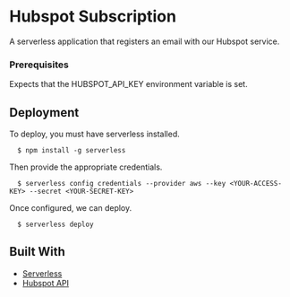 # Hubspot Subscription

A serverless application that registers an email with our Hubspot service.

### Prerequisites

Expects that the HUBSPOT_API_KEY environment variable is set.

## Deployment

To deploy, you must have serverless installed.

```
  $ npm install -g serverless
```

Then provide the appropriate credentials.

```
  $ serverless config credentials --provider aws --key <YOUR-ACCESS-KEY> --secret <YOUR-SECRET-KEY>
```

Once configured, we can deploy.

```
  $ serverless deploy
```

## Built With

- [Serverless](https://www.serverless.com/framework/docs/)
- [Hubspot API](https://github.com/HubSpot/hubspot-api-nodejs)
